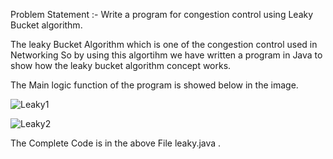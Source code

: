 Problem Statement :-
Write a program for congestion control using Leaky Bucket algorithm.

The leaky Bucket Algorithm which is one of the congestion control used in Networking So by using this algortihm we have written a program in Java to show how the leaky bucket algorithm concept works.

The Main logic function of the program is showed below in the image.

![Leaky1](https://user-images.githubusercontent.com/109091039/199180769-f8c60d4f-0913-4324-b3fc-7c3e0d1e9448.jpg)

![Leaky2](https://user-images.githubusercontent.com/109091039/199181220-0753ea33-13de-4caa-9d90-9423ffa5e68d.jpg)

The Complete Code is in the above File leaky.java .
